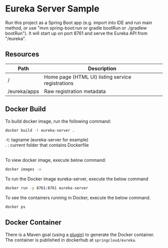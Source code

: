 # Eureka Server Sample

Run this project as a Spring Boot app (e.g. import into IDE and run
main method, or use "mvn spring-boot:run or gradle bootRun or ./gradlew bootRun"). It will start up on port
8761 and serve the Eureka API from "/eureka".

## Resources

| Path             | Description  |
|------------------|--------------|
| /                        | Home page (HTML UI) listing service registrations          |
| /eureka/apps         | Raw registration metadata |

## Docker Build
To build docker image, run the following command:
```sh
docker build -t eureka-server .
```

-t: tagname (eureka-server for example) <br/>
. : current folder that contains Dockerfile <br/><br/>

To view docker image, execute below command:
```sh
docker images -a
```

To run the Docker image eureka-server, execute the below command
```sh
docker run -p 8761:8761 eureka-server
```

To see the containers running in Docker, execute the below command.
```sh
docker ps
```
## Docker Container

There is a Maven goal (using a [plugin](https://github.com/spring-cloud-samples/eureka/blob/feature/docker/pom.xml#L48)) to 
generate the Docker container. The container is published in dockerhub at `springcloud/eureka`.
